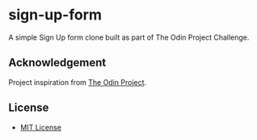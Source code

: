 # sign-up-form

A simple Sign Up form clone built as part of The Odin Project Challenge.

## Acknowledgement

Project inspiration from [The Odin Project](https://www.theodinproject.com/home).

## License

* [MIT License](https://opensource.org/licenses/MIT)
